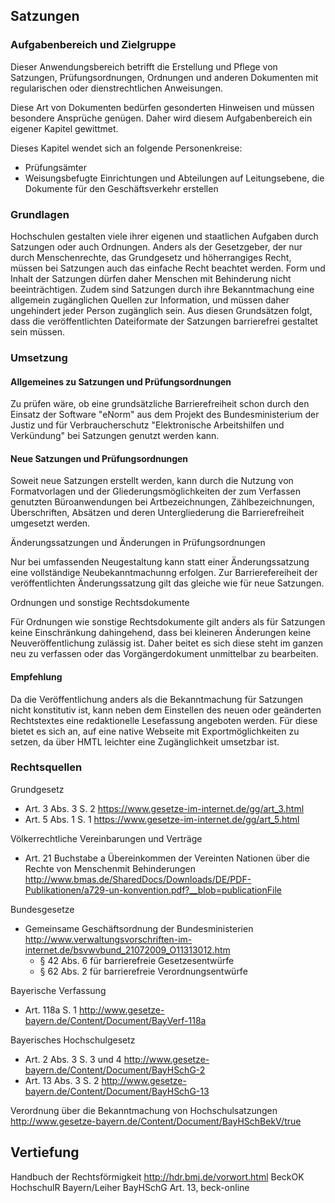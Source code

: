 ## Satzungen

### Aufgabenbereich und Zielgruppe


Dieser Anwendungsbereich betrifft die Erstellung und Pflege von Satzungen, Prüfungsordnungen, Ordnungen und anderen Dokumenten mit regularischen oder dienstrechtlichen Anweisungen.

Diese Art von Dokumenten bedürfen gesonderten Hinweisen und müssen besondere Ansprüche genügen. Daher wird diesem Aufgabenbereich ein eigener Kapitel gewittmet.

Dieses Kapitel wendet sich an folgende Personenkreise:

-   Prüfungsämter
-   Weisungsbefugte Einrichtungen und Abteilungen auf Leitungsebene, die
    Dokumente für den Geschäftsverkehr erstellen

### Grundlagen

Hochschulen gestalten viele ihrer eigenen und staatlichen Aufgaben durch Satzungen oder auch Ordnungen. Anders als der Gesetzgeber, der nur durch Menschenrechte, das Grundgesetz und höherrangiges Recht, müssen bei Satzungen auch das einfache Recht beachtet werden. Form und Inhalt der Satzungen dürfen daher Menschen mit Behinderung nicht beeinträchtigen.
Zudem sind Satzungen durch ihre Bekanntmachung eine allgemein zugänglichen Quellen zur Information, und müssen daher ungehindert jeder  Person zugänglich sein. Aus diesen Grundsätzen folgt, dass die veröffentlichten Dateiformate der Satzungen barrierefrei gestaltet sein müssen.

### Umsetzung

#### Allgemeines zu Satzungen und Prüfungsordnungen

Zu prüfen wäre, ob eine grundsätzliche Barrierefreiheit schon durch den Einsatz der Software "eNorm" aus dem  Projekt des Bundesministerium der Justiz und für Verbraucherschutz "Elektronische Arbeitshilfen und Verkündung" bei Satzungen genutzt werden kann.

#### Neue Satzungen und Prüfungsordnungen

Soweit neue Satzungen erstellt werden, kann durch die Nutzung von Formatvorlagen und der Gliederungsmöglichkeiten der zum Verfassen genutzten Büroanwendungen bei Artbezeichnungen, Zählbezeichnungen, Überschriften, Absätzen und deren Untergliederung die Barrierefreiheit umgesetzt werden. 

Änderungssatzungen und Änderungen in Prüfungsordnungen

Nur bei umfassenden Neugestaltung kann statt einer Änderungssatzung eine vollständige Neubekanntmachunng erfolgen. Zur Barrierefereiheit der veröffentlichten Änderungssatzung gilt das gleiche wie für neue Satzungen.

Ordnungen und sonstige Rechtsdokumente

Für Ordnungen wie sonstige Rechtsdokumente gilt anders als für Satzungen keine Einschränkung dahingehend, dass bei kleineren Änderungen keine Neuveröffentlichung zulässig ist. Daher beitet es sich diese steht im ganzen neu zu verfassen oder das Vorgängerdokument unmittelbar zu bearbeiten.

#### Empfehlung

Da die Veröffentlichung anders als die Bekanntmachung für Satzungen nicht konstitutiv ist, kann neben dem Einstellen des neuen oder geänderten Rechtstextes eine redaktionelle Lesefassung angeboten werden. Für diese bietet es sich an, auf eine native Webseite mit Exportmöglichkeiten zu setzen, da über HMTL leichter eine Zugänglichkeit umsetzbar ist.

### Rechtsquellen

Grundgesetz
-   Art. 3 Abs. 3 S. 2 <https://www.gesetze-im-internet.de/gg/art_3.html>
-   Art. 5 Abs. 1 S. 1 <https://www.gesetze-im-internet.de/gg/art_5.html>

Völkerrechtliche Vereinbarungen und Verträge
-   Art. 21 Buchstabe a Übereinkommen der Vereinten Nationen über die Rechte von Menschenmit Behinderungen <http://www.bmas.de/SharedDocs/Downloads/DE/PDF-Publikationen/a729-un-konvention.pdf?__blob=publicationFile>

Bundesgesetze
-   Gemeinsame Geschäftsordnung der Bundesministerien <http://www.verwaltungsvorschriften-im-internet.de/bsvwvbund_21072009_O11313012.htm>
    -   § 42 Abs. 6 für barrierefreie Gesetzesentwürfe
    -   § 62 Abs. 2 für barrierefreie Verordnungsentwürfe

Bayerische Verfassung
-   Art. 118a S. 1 <http://www.gesetze-bayern.de/Content/Document/BayVerf-118a>

Bayerisches Hochschulgesetz
-   Art. 2 Abs. 3 S. 3 und 4 <http://www.gesetze-bayern.de/Content/Document/BayHSchG-2>
-   Art. 13 Abs. 3 S. 2 <http://www.gesetze-bayern.de/Content/Document/BayHSchG-13>

Verordnung über die Bekanntmachung von Hochschulsatzungen <http://www.gesetze-bayern.de/Content/Document/BayHSchBekV/true>

## Vertiefung

Handbuch der Rechtsförmigkeit <http://hdr.bmj.de/vorwort.html>
BeckOK HochschulR Bayern/Leiher BayHSchG Art. 13, beck-online
